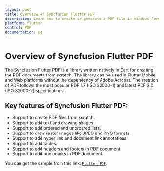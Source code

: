 ```yaml
---
layout: post
title: Overview of Syncfusion Flutter PDF
description: Learn how to create or generate a PDF file in Windows Forms with easy steps using Syncfusion .NET PDF library without depending on Adobe.
platform: flutter
control: PDF
documentation: ug
---
```


# Overview of Syncfusion Flutter PDF

The Syncfusion Flutter PDF is a library written natively in Dart for creating the PDF documents from scratch. The library can be used in Flutter Mobile and Web platforms without the dependency of Adobe Acrobat. The creation of PDF follows the most popular PDF 1.7 (ISO 32000-1) and latest PDF 2.0 (ISO 32000-2) specifications.

## Key features of Syncfusion Flutter PDF:

* Support to create PDF files from scratch.
* Support to add text and drawing shapes.
* Support to add ordered and unordered lists.
* Support to draw raster images like JPEG and PNG formats.
* Support to add hyper link and document link annotations.
* Support to add tables.
* Support to add headers and footers in PDF document.
* Support to add bookmarks in PDF document.

You can get the sample from this link: [`Flutter PDF`](https://github.com/syncfusion/flutter-examples).